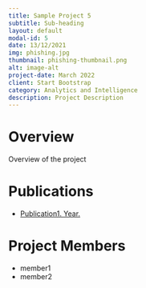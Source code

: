 ```yaml
---
title: Sample Project 5
subtitle: Sub-heading
layout: default
modal-id: 5
date: 13/12/2021
img: phishing.jpg
thumbnail: phishing-thumbnail.png
alt: image-alt
project-date: March 2022
client: Start Bootstrap
category: Analytics and Intelligence
description: Project Description 
---
```


# Overview

Overview of the project


# Publications

- [Publication1. Year.](URL)  

# Project Members

- member1
- member2
